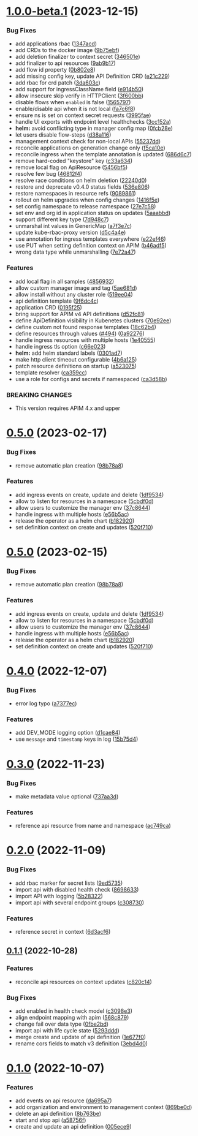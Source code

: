 # [1.0.0-beta.1](https://github.com/gravitee-io/gravitee-kubernetes-operator/compare/0.5.0...1.0.0-beta.1) (2023-12-15)


### Bug Fixes

* add applications rbac ([1347acd](https://github.com/gravitee-io/gravitee-kubernetes-operator/commit/1347acd630ae840837466d8a180a6b744752e28c))
* add CRDs to the docker image ([9b75ebf](https://github.com/gravitee-io/gravitee-kubernetes-operator/commit/9b75ebfaf1151375a0fabe08dacf6493a9201b31))
* add deletion finalizer to context secret ([346501e](https://github.com/gravitee-io/gravitee-kubernetes-operator/commit/346501e350541fc69468ee7ec13e15402e2b1b19))
* add finalizer to api resources ([9ab9b17](https://github.com/gravitee-io/gravitee-kubernetes-operator/commit/9ab9b178cc4933d3474c32b145b7e9a8fc4d192c))
* add flow id property ([0b802e8](https://github.com/gravitee-io/gravitee-kubernetes-operator/commit/0b802e80dfe9d7e9fa3648dbe38529306be8db89))
* add missing config key, update API Definition CRD ([e21c229](https://github.com/gravitee-io/gravitee-kubernetes-operator/commit/e21c2293f9e4a2e4a9a5c2078caf147efec1305a))
* add rbac for crd patch ([3da603c](https://github.com/gravitee-io/gravitee-kubernetes-operator/commit/3da603c05ffb65a3b2d1f99ff0f97a4cc444edef))
* add support for ingressClassName field ([e914b50](https://github.com/gravitee-io/gravitee-kubernetes-operator/commit/e914b504904f2ea44b89e088848be8228791e2ba))
* allow insecure skip verify in HTTPClient ([3f600bb](https://github.com/gravitee-io/gravitee-kubernetes-operator/commit/3f600bbdc5cee09ca422fdb6b5df126aaf5467ab))
* disable flows when `enabled` is false ([1565797](https://github.com/gravitee-io/gravitee-kubernetes-operator/commit/1565797efcaf223ea72c902bcac865c4ef368920))
* enable/disable api when it is not local ([fa7c6f8](https://github.com/gravitee-io/gravitee-kubernetes-operator/commit/fa7c6f8743ef99973b5249b0f3d16009d8c78df3))
* ensure ns is set on context secret requests ([3995fae](https://github.com/gravitee-io/gravitee-kubernetes-operator/commit/3995faeb85246fb8c8eb40ee09b330e84b84fe62))
* handle UI exports with endpoint level healthchecks ([3cc152a](https://github.com/gravitee-io/gravitee-kubernetes-operator/commit/3cc152ad7b5bb446ae584ac318d9a3f433ca58f6))
* **helm:** avoid conflicting type in manager config map ([0fcb28e](https://github.com/gravitee-io/gravitee-kubernetes-operator/commit/0fcb28e76f0dc39029a7d4b5c5ae170b548e789b))
* let users disable flow-steps ([d38a116](https://github.com/gravitee-io/gravitee-kubernetes-operator/commit/d38a11662c1a8d1c9ed8f8c567d2883d2d519c36))
* management context check for non-local APIs ([55237dd](https://github.com/gravitee-io/gravitee-kubernetes-operator/commit/55237dd350e744c9000b905e2acf1577af2ef753))
* reconcile applications on generation change only ([f5ca10e](https://github.com/gravitee-io/gravitee-kubernetes-operator/commit/f5ca10ed4eb6cc968054057b722c9369de5d4799))
* reconcile ingress when the template annotation is updated ([686d6c7](https://github.com/gravitee-io/gravitee-kubernetes-operator/commit/686d6c769171681ac61510943639e0e098630c6e))
* remove hard-coded "keystore" key ([c33a634](https://github.com/gravitee-io/gravitee-kubernetes-operator/commit/c33a6349bf757ae08218eae7c77f9c3b7caba4fd))
* remove local flag on ApiResource ([5456bf5](https://github.com/gravitee-io/gravitee-kubernetes-operator/commit/5456bf540aa674128dd89c2908b6b125f8ba6bd0))
* resolve few bug ([46812f4](https://github.com/gravitee-io/gravitee-kubernetes-operator/commit/46812f4aea5897b923bc9512b701e6e483f6cc86))
* resolve race conditions on helm deletion ([22240d0](https://github.com/gravitee-io/gravitee-kubernetes-operator/commit/22240d09098739854ddeaab6b83cd6b0c51117d9))
* restore and deprecate v0.4.0 status fields ([536e806](https://github.com/gravitee-io/gravitee-kubernetes-operator/commit/536e806b567cf6c36d7ed64cf615f12a6804cecc))
* restore namespaces in resource refs ([9089861](https://github.com/gravitee-io/gravitee-kubernetes-operator/commit/9089861c635204ca2a96d766d1e49471ecbd1885))
* rollout on helm upgrades when config changes ([1416f5e](https://github.com/gravitee-io/gravitee-kubernetes-operator/commit/1416f5ec63373a47bac11a85afb915b7fa09ef4b))
* set config namespace to release namespace ([27e7c58](https://github.com/gravitee-io/gravitee-kubernetes-operator/commit/27e7c58cffa76354db3c51c432490812a5a4757b))
* set env and org id in application status on updates ([5aaabbd](https://github.com/gravitee-io/gravitee-kubernetes-operator/commit/5aaabbdb09e9e965261a4d1baed980de6b63a689))
* support different key type ([7d948c7](https://github.com/gravitee-io/gravitee-kubernetes-operator/commit/7d948c7369d2d293e6295abc68002ddefe06a333))
* unmarshal int values in GenericMap ([a7f3e7c](https://github.com/gravitee-io/gravitee-kubernetes-operator/commit/a7f3e7cf95783b04bb7af8f3fa658c1fa8c0f93b))
* update kube-rbac-proxy version ([d5c4a4e](https://github.com/gravitee-io/gravitee-kubernetes-operator/commit/d5c4a4e9ae7890ce098292ccf73014d721c6e74d))
* use annotation for ingress templates everywhere ([e22ef46](https://github.com/gravitee-io/gravitee-kubernetes-operator/commit/e22ef46fe565a9b4089152b23fed581f8cdd3712))
* use PUT when setting definition context on APIM ([b46adf5](https://github.com/gravitee-io/gravitee-kubernetes-operator/commit/b46adf53f164e66858fff7a5f833217fdf5a3512))
* wrong data type while unmarshalling ([7e72a47](https://github.com/gravitee-io/gravitee-kubernetes-operator/commit/7e72a477ef120579c19439423c1e884e872a5408))


### Features

* add local flag in all samples ([4856932](https://github.com/gravitee-io/gravitee-kubernetes-operator/commit/4856932057248ef7c903605b3d7d5650a8588e52))
* allow custom manager image and tag ([5ae681d](https://github.com/gravitee-io/gravitee-kubernetes-operator/commit/5ae681d81df907eeb490fc1aa48e98221efb4829))
* allow install without any cluster role ([519ee04](https://github.com/gravitee-io/gravitee-kubernetes-operator/commit/519ee048fe7797b5e467fe1aae3461efaf10464f))
* api definition template ([9f6dc4c](https://github.com/gravitee-io/gravitee-kubernetes-operator/commit/9f6dc4c35d68c11703517864bb9904405aa1cdfb))
* application CRD ([0195f25](https://github.com/gravitee-io/gravitee-kubernetes-operator/commit/0195f25cac6c4d41be3dce1f7b1ffa029e7dc2b2))
* bring support for APIM v4 API definitions ([d52fc81](https://github.com/gravitee-io/gravitee-kubernetes-operator/commit/d52fc81efe9c6b14b7d57950fdf6e761113c8670))
* define ApiDefinition visibility in Kubenetes clusters ([70e92ee](https://github.com/gravitee-io/gravitee-kubernetes-operator/commit/70e92eef790f26f0eb4797fb10c45cbf8d60a72c))
* define custom not found response templates ([18c62b4](https://github.com/gravitee-io/gravitee-kubernetes-operator/commit/18c62b4dddd1542962c417a6f2d4a6cb11d2153f))
* define resources through values ([#494](https://github.com/gravitee-io/gravitee-kubernetes-operator/issues/494)) ([0a92276](https://github.com/gravitee-io/gravitee-kubernetes-operator/commit/0a92276e06796433340844eba19f8c899b89c870))
* handle ingress resources with multiple hosts ([1e40555](https://github.com/gravitee-io/gravitee-kubernetes-operator/commit/1e40555f5c39943e4154024703b8b1610ce42168))
* handle ingress tls option ([c66e023](https://github.com/gravitee-io/gravitee-kubernetes-operator/commit/c66e023a7152ecc1ae767d89a75619031204f52c))
* **helm:** add helm standard labels ([0301ad7](https://github.com/gravitee-io/gravitee-kubernetes-operator/commit/0301ad7171e05fcb830fdc8dd880cdd2c22e6acd))
* make http client timeout configurable ([4b6a125](https://github.com/gravitee-io/gravitee-kubernetes-operator/commit/4b6a125389464aed4940244f0d80197fd0a342f3))
* patch resource definitions on startup ([a523075](https://github.com/gravitee-io/gravitee-kubernetes-operator/commit/a52307530a1e3e705435f45fdfdf314f619b8bd2))
* template resolver ([ca359cc](https://github.com/gravitee-io/gravitee-kubernetes-operator/commit/ca359cc68c260a9b8161be44315180e5529ff30f))
* use a role for configs and secrets if namespaced ([ca3d58b](https://github.com/gravitee-io/gravitee-kubernetes-operator/commit/ca3d58bf98dfbce34ae54bb4a668a06cc7c95bd7))


### BREAKING CHANGES

* This version requires APIM 4.x and upper

# [0.5.0](https://github.com/gravitee-io/gravitee-kubernetes-operator/compare/0.4.0...0.5.0) (2023-02-17)


### Bug Fixes

* remove automatic plan creation ([98b78a8](https://github.com/gravitee-io/gravitee-kubernetes-operator/commit/98b78a85b4b426c473a7d3504b6283311dc5d761))

### Features

* add ingress events on create, update and delete ([1df9534](https://github.com/gravitee-io/gravitee-kubernetes-operator/commit/1df9534b1c408e9491e9d8815f17b6ca16ffafea))
* allow to listen for resources in a namespace ([5cbdf0d](https://github.com/gravitee-io/gravitee-kubernetes-operator/commit/5cbdf0d824f36226c847a3876d6e28518baf03bb))
* allow users to customize the manager env ([37c8644](https://github.com/gravitee-io/gravitee-kubernetes-operator/commit/37c8644bed16fad2fc1552cc7f9e4b141da45fe3))
* handle ingress with multiple hosts ([e56b5ac](https://github.com/gravitee-io/gravitee-kubernetes-operator/commit/e56b5acb3d8b2078cc104f438e871b0cacdb065b))
* release the operator as a helm chart ([b182920](https://github.com/gravitee-io/gravitee-kubernetes-operator/commit/b182920ff8ffab87002f96236f933f64c7ed7b23))
* set definition context on create and updates ([520f710](https://github.com/gravitee-io/gravitee-kubernetes-operator/commit/520f710502c5cfc14984a51e675c960df4deb8da))

# [0.5.0](https://github.com/gravitee-io/gravitee-kubernetes-operator/compare/0.4.0...0.5.0) (2023-02-15)


### Bug Fixes

* remove automatic plan creation ([98b78a8](https://github.com/gravitee-io/gravitee-kubernetes-operator/commit/98b78a85b4b426c473a7d3504b6283311dc5d761))

### Features

* add ingress events on create, update and delete ([1df9534](https://github.com/gravitee-io/gravitee-kubernetes-operator/commit/1df9534b1c408e9491e9d8815f17b6ca16ffafea))
* allow to listen for resources in a namespace ([5cbdf0d](https://github.com/gravitee-io/gravitee-kubernetes-operator/commit/5cbdf0d824f36226c847a3876d6e28518baf03bb))
* allow users to customize the manager env ([37c8644](https://github.com/gravitee-io/gravitee-kubernetes-operator/commit/37c8644bed16fad2fc1552cc7f9e4b141da45fe3))
* handle ingress with multiple hosts ([e56b5ac](https://github.com/gravitee-io/gravitee-kubernetes-operator/commit/e56b5acb3d8b2078cc104f438e871b0cacdb065b))
* release the operator as a helm chart ([b182920](https://github.com/gravitee-io/gravitee-kubernetes-operator/commit/b182920ff8ffab87002f96236f933f64c7ed7b23))
* set definition context on create and updates ([520f710](https://github.com/gravitee-io/gravitee-kubernetes-operator/commit/520f710502c5cfc14984a51e675c960df4deb8da))

# [0.4.0](https://github.com/gravitee-io/gravitee-kubernetes-operator/compare/0.3.0...0.4.0) (2022-12-07)


### Bug Fixes

* error log typo ([a7377ec](https://github.com/gravitee-io/gravitee-kubernetes-operator/commit/a7377ec9ba2535307a3d435fa165fb7ed52ca629))


### Features

* add DEV_MODE logging option ([d1cae84](https://github.com/gravitee-io/gravitee-kubernetes-operator/commit/d1cae8487ad7627651e20026e40776087a3ff614))
* use `message` and `timestamp` keys in log ([15b75d4](https://github.com/gravitee-io/gravitee-kubernetes-operator/commit/15b75d483520e06eb245b4af8671d9f768564955))

# [0.3.0](https://github.com/gravitee-io/gravitee-kubernetes-operator/compare/0.2.0...0.3.0) (2022-11-23)


### Bug Fixes

* make metadata value optional ([737aa3d](https://github.com/gravitee-io/gravitee-kubernetes-operator/commit/737aa3dd31124c99ea9df6d1d13256a6dd76a024))


### Features

* reference api resource from name and namespace ([ac749ca](https://github.com/gravitee-io/gravitee-kubernetes-operator/commit/ac749caf7796ffcf9e7f44a532a28e20d56809bf))

# [0.2.0](https://github.com/gravitee-io/gravitee-kubernetes-operator/compare/0.1.1...0.2.0) (2022-11-09)


### Bug Fixes

* add rbac marker for secret lists ([9ed5735](https://github.com/gravitee-io/gravitee-kubernetes-operator/commit/9ed5735300acd5d208b485573a4915d0151bed6f))
* import api with disabled health check ([8698633](https://github.com/gravitee-io/gravitee-kubernetes-operator/commit/869863348960b00d7775088f7b988e0ae97a1e7f))
* import API with logging ([5b28322](https://github.com/gravitee-io/gravitee-kubernetes-operator/commit/5b2832235a4b57451c0aeabede356fd068014b50))
* import api with several endpoint groups ([c308730](https://github.com/gravitee-io/gravitee-kubernetes-operator/commit/c308730b5b1d66e375319d85646b254826f1c391))


### Features

* reference secret in context ([6d3acf6](https://github.com/gravitee-io/gravitee-kubernetes-operator/commit/6d3acf66b277fb00407096b0c862d472b93f45a3))

## [0.1.1](https://github.com/gravitee-io/gravitee-kubernetes-operator/compare/0.1.0...0.1.1) (2022-10-28)

### Features

* reconcile api resources on context updates ([c820c14](https://github.com/gravitee-io/gravitee-kubernetes-operator/commit/c820c1472d050e3676f3ff5823d1d530f31b5852))
  
### Bug Fixes

* add enabled in health check model ([c3098e3](https://github.com/gravitee-io/gravitee-kubernetes-operator/commit/c3098e3dd7e375c72697a14b64b6b0aaf3d94dd0))
* align endpoint mapping with apim ([568c879](https://github.com/gravitee-io/gravitee-kubernetes-operator/commit/568c8795a22345334a01273d115de7609043fac4))
* change fail over data type ([0fbe2bd](https://github.com/gravitee-io/gravitee-kubernetes-operator/commit/0fbe2bdd607fc431b92e428f94954e08a4fbe2a0))
* import api with life cycle state ([5293ddd](https://github.com/gravitee-io/gravitee-kubernetes-operator/commit/5293dddf5aee6f7373f3013e9bbeba7525ffd77c))
* merge create and update of api definition ([1e677f0](https://github.com/gravitee-io/gravitee-kubernetes-operator/commit/1e677f0de588eb4a37b1f59fd8ba384fcfbc6b52))
* rename cors fields to match v3 definition ([3ebd4d0](https://github.com/gravitee-io/gravitee-kubernetes-operator/commit/3ebd4d0cd3ee6f545f51e27e6fd087bfa618f7d5))

# [0.1.0](https://github.com/gravitee-io/gravitee-kubernetes-operator/compare/0.0.0...0.1.0) (2022-10-07)

### Features

* add events on api resource ([da695a7](https://github.com/gravitee-io/gravitee-kubernetes-operator/commit/da695a721e58ff5187484c258bb41ea8d9591434))
* add organization and environment to management context ([869be0d](https://github.com/gravitee-io/gravitee-kubernetes-operator/commit/869be0dc8cffbfc083e201b310a698921684423c))
* delete an api definition ([8b763be](https://github.com/gravitee-io/gravitee-kubernetes-operator/commit/8b763be49ec779fcdbd7682bbf41b4815060c4ea))
* start and stop api ([a58756f](https://github.com/gravitee-io/gravitee-kubernetes-operator/commit/a58756f276f06ec9e72de36847c6408719552895))
* create and update an api definition ([005ece9](https://github.com/gravitee-io/gravitee-kubernetes-operator/commit/005ece9c61744c5a3ebb1a449cbb935bfa1deb18))
